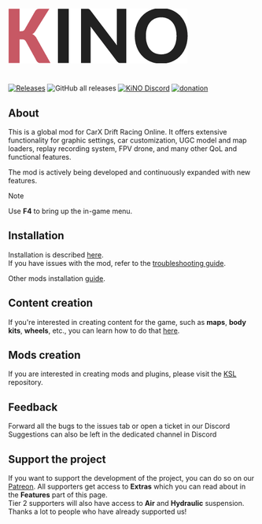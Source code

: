 ![LOGO](Images/logo.png)

#

[![Releases](https://img.shields.io/github/v/release/trbflxr/kino?include_prereleases&label=DOWNLOAD&style=for-the-badge)](https://github.com/trbflxr/kino/releases)
![GitHub all releases](https://img.shields.io/github/downloads/trbflxr/kino/total?label=TOTAL%20DOWNLOADS&style=for-the-badge)
[![KiNO Discord](https://img.shields.io/discord/716264804498538516?label=DISCORD&style=for-the-badge)](https://discord.gg/xvGMEEcEEp)
[![donation](https://img.shields.io/badge/patreon-support-ff424d?style=for-the-badge)](https://www.patreon.com/kinomod)

## About

This is a global mod for CarX Drift Racing Online. It offers extensive functionality for graphic settings, car customization, UGC model and map loaders, replay recording system, FPV drone, and many other QoL and functional features.

The mod is actively being developed and continuously expanded with new features.

> [!NOTE]  
> Use **F4** to bring up the in-game menu.

## Installation

Installation is described [here](INSTALL.md).  
If you have issues with the mod, refer to the [troubleshooting guide](Help/Support/Troubleshooting.md).

Other mods installation [guide](https://github.com/trbflxr/ksl/blob/master/doc/guide/install_content.md).

## Content creation

If you're interested in creating content for the game, such as **maps**, **body kits**, **wheels**, etc., you can learn how to do that [here](ContentCreation/ContentInfo.md).

## Mods creation

If you are interested in creating mods and plugins, please visit the [KSL](https://github.com/trbflxr/ksl) repository.

## Feedback

Forward all the bugs to the issues tab or open a ticket in our Discord  
Suggestions can also be left in the dedicated channel in Discord

## Support the project

If you want to support the development of the project, you can do so on our [Patreon](https://www.patreon.com/kinomod).
All supporters get access to **Extras** which you can read about in the **Features** part of this page.  
Tier 2 supporters will also have access to **Air** and **Hydraulic** suspension.
Thanks a lot to people who have already supported us!
